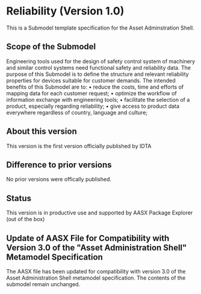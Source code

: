 # Reliability (Version 1.0) 

This is a Submodel template specification for the Asset Adminstration Shell.

## Scope of the Submodel 

Engineering tools used for the design of safety control system of machinery and similar control systems need functional safety and reliability data.
The purpose of this Submodel is to define the structure and relevant reliability properties for devices suitable for customer demands.
The intended benefits of this Submodel are to:
• reduce the costs, time and efforts of mapping data for each customer request;
• optimize the workflow of information exchange with engineering tools;
• facilitate the selection of a product, especially regarding reliability;
• give access to product data everywhere regardless of country, language and culture;

## About this version

This version is the first version officially published by IDTA


## Difference to prior versions

No prior versions were offically published.

## Status

This version is in productive use and supported by AASX Package Explorer (out of the box)

## Update of AASX File for Compatibility with Version 3.0 of the "Asset Administration Shell" Metamodel Specification

The AASX file has been updated for compatibility with version 3.0 of the Asset Administration Shell metamodel specification. The contents of the submodel remain unchanged.
